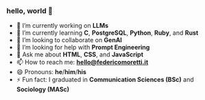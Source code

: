 ### hello, world 👋

- 🔭 I’m currently working on **LLMs**
- 🌱 I’m currently learning **C**, **PostgreSQL**, **Python**, **Ruby**, and **Rust**
- 👯 I’m looking to collaborate on **GenAI**
- 🤔 I’m looking for help with **Prompt Engineering**
- 💬 Ask me about **HTML**, **CSS**, and **JavaScript**
- 📫 How to reach me: **hello@federicomoretti.it**
- 😄 Pronouns: **he**/**him**/**his**
- ⚡ Fun fact: I graduated in **Communication Sciences (BSc)** and **Sociology (MASc)**
